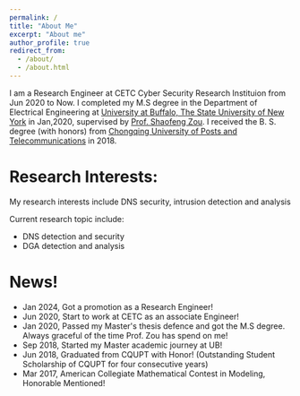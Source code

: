 ```yaml
---
permalink: /
title: "About Me"
excerpt: "About me"
author_profile: true
redirect_from: 
  - /about/
  - /about.html
---
```

I am a Research Engineer at CETC Cyber Security Research Instituion from Jun 2020 to Now. I completed my M.S degree in the Department of Electrical Engineering at [University at Buffalo, The State University of New York](https://www.buffalo.edu) in Jan,2020, supervised by [Prof. Shaofeng Zou](https://sites.google.com/view/szou/home). I received the B. S. degree (with honors) from [Chongqing University of Posts and Telecommunications](http://www.cqupt.edu.cn) in 2018.


<!-- This is the front page of a website that is powered by the [academicpages template](https://github.com/academicpages/academicpages.github.io) and hosted on GitHub pages. [GitHub pages](https://pages.github.com) is a free service in which websites are built and hosted from code and data stored in a GitHub repository, automatically updating when a new commit is made to the respository. This template was forked from the [Minimal Mistakes Jekyll Theme](https://mmistakes.github.io/minimal-mistakes/) created by Michael Rose, and then extended to support the kinds of content that academics have: publications, talks, teaching, a portfolio, blog posts, and a dynamically-generated CV. You can fork [this repository](https://github.com/academicpages/academicpages.github.io) right now, modify the configuration and markdown files, add your own PDFs and other content, and have your own site for free, with no ads! An older version of this template powers my own personal website at [stuartgeiger.com](http://stuartgeiger.com), which uses [this Github repository](https://github.com/staeiou/staeiou.github.io). -->


Research Interests:
======
My research interests include DNS security, intrusion detection and analysis

Current research topic include:
* DNS detection and security
* DGA detection and analysis
  
News!
======
* Jan 2024, Got a promotion as a Research Engineer!
* Jun 2020, Start to work at CETC as an associate Engineer!
* Jan 2020, Passed my Master's thesis defence and got the M.S degree. Always graceful of the time Prof. Zou has spend on me!
* Sep 2018, Started my Master academic journey at UB!
* Jun 2018, Graduated from CQUPT with Honor! (Outstanding Student Scholarship of CQUPT for four consecutive years)
* Mar 2017, American Collegiate Mathematical Contest in Modeling, Honorable Mentioned!

